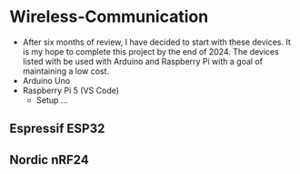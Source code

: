# Wireless-Communication
- After six months of review, I have decided to start with these devices. It is my hope to complete this project by the end of 2024. The devices listed with be used with Arduino and Raspberry Pi with a goal of maintaining a low cost.
- Arduino Uno
- Raspberry Pi 5 (VS Code)
  - Setup ...
  
## Espressif ESP32

## Nordic nRF24
